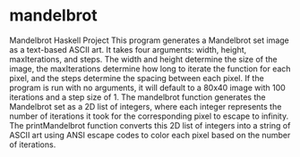# mandelbrot
Mandelbrot Haskell Project
This program generates a Mandelbrot set image as a text-based ASCII art. It takes four arguments: width, height, maxIterations, and steps. The width and height determine the size of the image, the maxIterations determine how long to iterate the function for each pixel, and the steps determine the spacing between each pixel. If the program is run with no arguments, it will default to a 80x40 image with 100 iterations and a step size of 1.
The mandelbrot function generates the Mandelbrot set as a 2D list of integers, where each integer represents the number of iterations it took for the corresponding pixel to escape to infinity. The printMandelbrot function converts this 2D list of integers into a string of ASCII art using ANSI escape codes to color each pixel based on the number of iterations.
